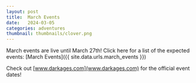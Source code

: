 ```yaml
---
layout: post
title:  March Events
date:   2024-03-05
categories: adventures
thumbnail: thumbnails/clover.png
---
```


March events are live until March 27th! Click here for a list of the expected events: [March Events]({{ site.data.urls.march_events }})

Check out [www.darkages.com](www.darkages.com) for the official event dates!
